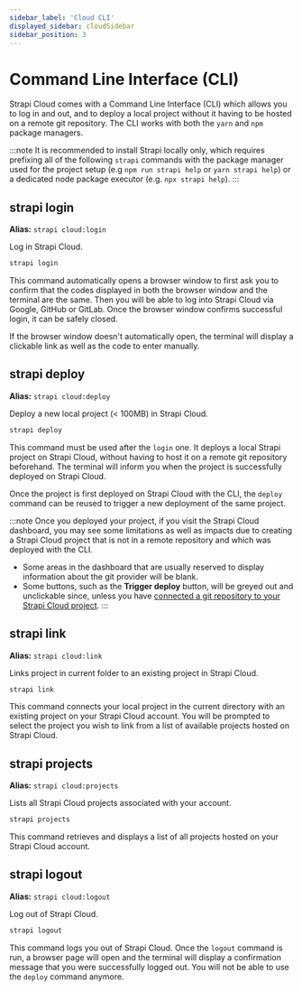 ```yaml
---
sidebar_label: 'Cloud CLI'
displayed_sidebar: cloudSidebar
sidebar_position: 3
---
```


# Command Line Interface (CLI) <NewBadge />

Strapi Cloud comes with a Command Line Interface (CLI) which allows you to log in and out, and to deploy a local project without it having to be hosted on a remote git repository. The CLI works with both the `yarn` and `npm` package managers.

:::note
It is recommended to install Strapi locally only, which requires prefixing all of the following `strapi` commands with the package manager used for the project setup (e.g `npm run strapi help` or `yarn strapi help`) or a dedicated node package executor (e.g. `npx strapi help`).
:::

## strapi login

**Alias:** `strapi cloud:login`

Log in Strapi Cloud.

```bash
strapi login
```

This command automatically opens a browser window to first ask you to confirm that the codes displayed in both the browser window and the terminal are the same. Then you will be able to log into Strapi Cloud via Google, GitHub or GitLab. Once the browser window confirms successful login, it can be safely closed.

If the browser window doesn't automatically open, the terminal will display a clickable link as well as the code to enter manually.

## strapi deploy

**Alias:** `strapi cloud:deploy`

Deploy a new local project (< 100MB) in Strapi Cloud.

```bash
strapi deploy
```

This command must be used after the `login` one. It deploys a local Strapi project on Strapi Cloud, without having to host it on a remote git repository beforehand. The terminal will inform you when the project is successfully deployed on Strapi Cloud.

Once the project is first deployed on Strapi Cloud with the CLI, the `deploy` command can be reused to trigger a new deployment of the same project.

:::note
Once you deployed your project, if you visit the Strapi Cloud dashboard, you may see some limitations as well as impacts due to creating a Strapi Cloud project that is not in a remote repository and which was deployed with the CLI.

- Some areas in the dashboard that are usually reserved to display information about the git provider will be blank.
- Some buttons, such as the **Trigger deploy** button, will be greyed out and unclickable since, unless you have [connected a git repository to your Strapi Cloud project](/cloud/getting-started/deployment-cli#automatically-deploying-subsequent-changes).
:::

## strapi link <NewBadge />

**Alias:** `strapi cloud:link`

Links project in current folder to an existing project in Strapi Cloud.

```bash
strapi link
```

This command connects your local project in the current directory with an existing project on your Strapi Cloud account. You will be prompted to select the project you wish to link from a list of available projects hosted on Strapi Cloud.

## strapi projects <NewBadge />

**Alias:** `strapi cloud:projects`

Lists all Strapi Cloud projects associated with your account.

```bash
strapi projects
```

This command retrieves and displays a list of all projects hosted on your Strapi Cloud account.

## strapi logout

**Alias:** `strapi cloud:logout`

Log out of Strapi Cloud.

```bash
strapi logout
```

This command logs you out of Strapi Cloud. Once the `logout` command is run, a browser page will open and the terminal will display a confirmation message that you were successfully logged out. You will not be able to use the `deploy` command anymore.
